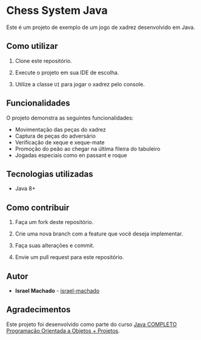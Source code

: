 # Chess System Java

Este é um projeto de exemplo de um jogo de xadrez desenvolvido em Java.

## Como utilizar

1. Clone este repositório.

2. Execute o projeto em sua IDE de escolha.

3. Utilize a classe `UI` para jogar o xadrez pelo console.

## Funcionalidades

O projeto demonstra as seguintes funcionalidades:

- Movimentação das peças do xadrez
- Captura de peças do adversário
- Verificação de xeque e xeque-mate
- Promoção do peão ao chegar na última fileira do tabuleiro
- Jogadas especiais como en passant e roque

## Tecnologias utilizadas

- Java 8+

## Como contribuir

1. Faça um fork deste repositório.

2. Crie uma nova branch com a feature que você deseja implementar.

3. Faça suas alterações e commit.

4. Envie um pull request para este repositório.

## Autor

* **Israel Machado** - [israel-machado](https://github.com/israel-machado)

## Agradecimentos

Este projeto foi desenvolvido como parte do curso [Java COMPLETO Programação Orientada a Objetos + Projetos](https://www.udemy.com/course/java-curso-completo/).
